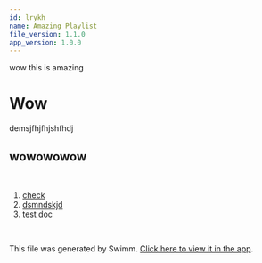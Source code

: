 ```yaml
---
id: lrykh
name: Amazing Playlist
file_version: 1.1.0
app_version: 1.0.0
---
```


<!-- Intro - Do not remove this comment -->
wow this is amazing

# Wow

demsjfhjfhjshfhdj

## wowowowow

<br/>

<!-- Steps - Do not remove this comment -->
1. [check](check.dzsx7.sw.md)
2. [dsmndskjd](dsmndskjd.57lr7.sw.md)
3. [test doc](test-doc.34nkc.sw.md)


<br/>

This file was generated by Swimm. [Click here to view it in the app](https://swimm-web-app.web.app/repos/Z2l0aHViJTNBJTNBYW1wbGljYXRpb24lM0ElM0FvcmVudG9sZWRhbm8=/playlists/lrykh).
